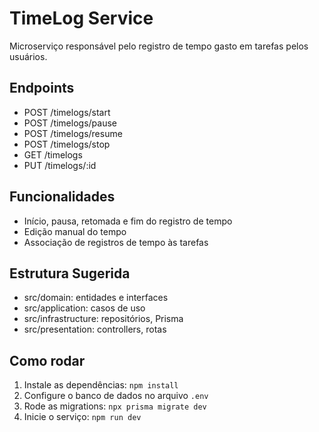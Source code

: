 # TimeLog Service

Microserviço responsável pelo registro de tempo gasto em tarefas pelos usuários.

## Endpoints
- POST /timelogs/start
- POST /timelogs/pause
- POST /timelogs/resume
- POST /timelogs/stop
- GET /timelogs
- PUT /timelogs/:id

## Funcionalidades
- Início, pausa, retomada e fim do registro de tempo
- Edição manual do tempo
- Associação de registros de tempo às tarefas

## Estrutura Sugerida
- src/domain: entidades e interfaces
- src/application: casos de uso
- src/infrastructure: repositórios, Prisma
- src/presentation: controllers, rotas

## Como rodar
1. Instale as dependências: `npm install`
2. Configure o banco de dados no arquivo `.env`
3. Rode as migrations: `npx prisma migrate dev`
4. Inicie o serviço: `npm run dev`

